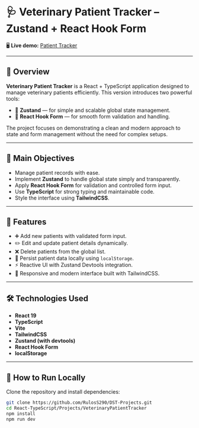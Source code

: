 # 🩺 Veterinary Patient Tracker – Zustand + React Hook Form

🖥️ **Live demo:** [Patient Tracker](https://veterinary-patient-tracker-dst.netlify.app/)

---

## 📘 Overview

**Veterinary Patient Tracker** is a React + TypeScript application designed to manage veterinary patients efficiently.
This version introduces two powerful tools:

* 🧠 **Zustand** — for simple and scalable global state management.
* 🧾 **React Hook Form** — for smooth form validation and handling.

The project focuses on demonstrating a clean and modern approach to state and form management without the need for complex setups.

---

## 🎯 Main Objectives

* Manage patient records with ease.
* Implement **Zustand** to handle global state simply and transparently.
* Apply **React Hook Form** for validation and controlled form input.
* Use **TypeScript** for strong typing and maintainable code.
* Style the interface using **TailwindCSS**.

---

## 🧱 Features

* ➕ Add new patients with validated form input.
* ✏️ Edit and update patient details dynamically.
* ❌ Delete patients from the global list.
* 💾 Persist patient data locally using `localStorage`.
* ⚡ Reactive UI with Zustand Devtools integration.
* 📱 Responsive and modern interface built with TailwindCSS.

---

## 🛠️ Technologies Used

* **React 19**
* **TypeScript**
* **Vite**
* **TailwindCSS**
* **Zustand (with devtools)**
* **React Hook Form**
* **localStorage**

---

## 🚀 How to Run Locally

Clone the repository and install dependencies:

```bash
git clone https://github.com/RulosS290/DST-Projects.git
cd React-TypeScript/Projects/VeterinaryPatientTracker
npm install
npm run dev
```
